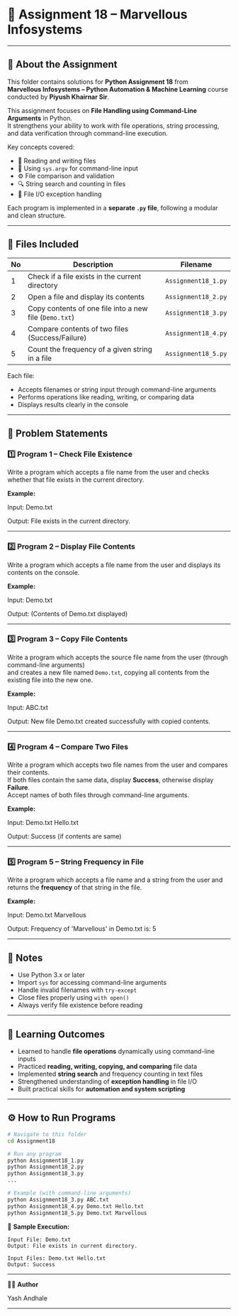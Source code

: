# 🧠 Assignment 18 – Marvellous Infosystems

---

## 📘 About the Assignment

This folder contains solutions for **Python Assignment 18** from  
**Marvellous Infosystems – Python Automation & Machine Learning** course conducted by **Piyush Khairnar Sir**.  

This assignment focuses on **File Handling using Command-Line Arguments** in Python.  
It strengthens your ability to work with file operations, string processing, and data verification through command-line execution.

Key concepts covered:
- 📄 Reading and writing files  
- 🧩 Using `sys.argv` for command-line input  
- ⚙️ File comparison and validation  
- 🔍 String search and counting in files  
- 🧠 File I/O exception handling  

Each program is implemented in a **separate `.py` file**, following a modular and clean structure.

---

## 📁 Files Included

| No | Description | Filename |
|----|--------------|-----------|
| 1 | Check if a file exists in the current directory | `Assignment18_1.py` |
| 2 | Open a file and display its contents | `Assignment18_2.py` |
| 3 | Copy contents of one file into a new file (`Demo.txt`) | `Assignment18_3.py` |
| 4 | Compare contents of two files (Success/Failure) | `Assignment18_4.py` |
| 5 | Count the frequency of a given string in a file | `Assignment18_5.py` |

Each file:
- Accepts filenames or string input through command-line arguments  
- Performs operations like reading, writing, or comparing data  
- Displays results clearly in the console  

---

## 🧩 Problem Statements

### 1️⃣ **Program 1 – Check File Existence**
Write a program which accepts a file name from the user and checks whether that file exists in the current directory.

**Example:**

Input: Demo.txt

Output: File exists in the current directory.


---

### 2️⃣ **Program 2 – Display File Contents**
Write a program which accepts a file name from the user and displays its contents on the console.

**Example:**

Input: Demo.txt

Output: (Contents of Demo.txt displayed)


---

### 3️⃣ **Program 3 – Copy File Contents**
Write a program which accepts the source file name from the user (through command-line arguments)  
and creates a new file named `Demo.txt`, copying all contents from the existing file into the new one.

**Example:**

Input: ABC.txt

Output: New file Demo.txt created successfully with copied contents.


---

### 4️⃣ **Program 4 – Compare Two Files**
Write a program which accepts two file names from the user and compares their contents.  
If both files contain the same data, display **Success**, otherwise display **Failure**.  
Accept names of both files through command-line arguments.

**Example:**

Input: Demo.txt Hello.txt

Output: Success (if contents are same)


---

### 5️⃣ **Program 5 – String Frequency in File**
Write a program which accepts a file name and a string from the user and returns the **frequency** of that string in the file.

**Example:**

Input: Demo.txt Marvellous

Output: Frequency of 'Marvellous' in Demo.txt is: 5


---

## 📝 Notes

- Use Python 3.x or later  
- Import `sys` for accessing command-line arguments  
- Handle invalid filenames with `try-except`  
- Close files properly using `with open()`  
- Always verify file existence before reading  

---

## 🎯 Learning Outcomes

- Learned to handle **file operations** dynamically using command-line inputs  
- Practiced **reading, writing, copying, and comparing** file data  
- Implemented **string search** and frequency counting in text files  
- Strengthened understanding of **exception handling** in file I/O  
- Built practical skills for **automation and system scripting**  

---

## ⚙️ How to Run Programs

```bash
# Navigate to this folder
cd Assignment18

# Run any program
python Assignment18_1.py
python Assignment18_2.py
python Assignment18_3.py
...

# Example (with command-line arguments)
python Assignment18_3.py ABC.txt
python Assignment18_4.py Demo.txt Hello.txt
python Assignment18_5.py Demo.txt Marvellous
```

🧪 **Sample Execution:**
```
Input File: Demo.txt
Output: File exists in current directory.

Input Files: Demo.txt Hello.txt
Output: Success

```
---
👨‍💻 **Author**

Yash Andhale

---
